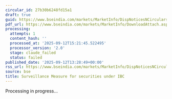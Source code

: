 ```yaml
---
circular_id: 27b30b6248fd15a1
draft: true
guid: https://www.bseindia.com/markets/MarketInfo/DispNoticesNCirculars.aspx?Noticeid={6261DDD0-C3FB-435F-937A-78D2E2E4D514}&noticeno=20250912-98&dt=09/12/2025&icount=98&totcount=101&flag=0
pdf_url: https://www.bseindia.com/markets/MarketInfo/DownloadAttach.aspx?id=20250912-98&attachedId=1fe7da5b-7a1b-4203-9d5a-2aefced0671a
processing:
  attempts: 1
  content_hash: ''
  processed_at: '2025-09-12T15:21:45.522495'
  processor_version: '2.0'
  stage: claude_failed
  status: failed
published_date: '2025-09-12T13:28:49+00:00'
rss_url: https://www.bseindia.com/markets/MarketInfo/DispNoticesNCirculars.aspx?Noticeid={6261DDD0-C3FB-435F-937A-78D2E2E4D514}&noticeno=20250912-98&dt=09/12/2025&icount=98&totcount=101&flag=0
source: bse
title: Surveillance Measure for securities under IBC
---
```


Processing in progress...